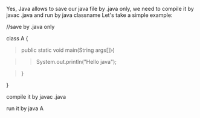 Yes, Java allows to save our java file by .java only, we need to compile
it by javac .java and run by java classname Let's take a simple
example:

//save by .java only

class A {

> public static void main(String args\[\]){

> > System.out.println(\"Hello java\");

> }

}

compile it by javac .java

run it by java A